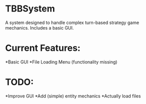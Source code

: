 # TBBSystem
A system designed to handle complex turn-based strategy game mechanics. Includes a basic GUI.

# Current Features:
*Basic GUI
*File Loading Menu (functionality missing)

# TODO:
*Improve GUI
*Add (simple) entity mechanics
*Actually load files
